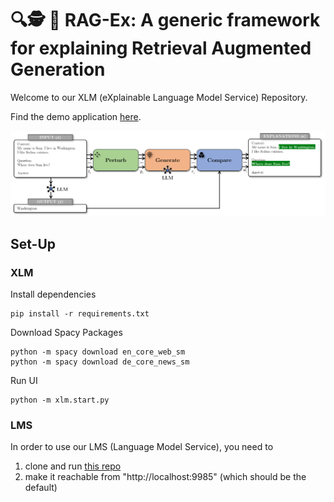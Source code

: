 # 🔍🕵️ 🦉 RAG-Ex: A generic framework for explaining Retrieval Augmented Generation

Welcome to our XLM (eXplainable Language Model Service) Repository.

Find the demo application [here]().

![readme_banner.png](ui%2Fimages%2Freadme_banner.png)

## Set-Up

### XLM

Install dependencies

```
pip install -r requirements.txt
```

Download Spacy Packages

```
python -m spacy download en_core_web_sm
python -m spacy download de_core_news_sm
```

Run UI

```
python -m xlm.start.py
```

### LMS

In order to use our LMS (Language Model Service), you need to 
1. clone and run [this repo]()
2. make it reachable from "http://localhost:9985" (which should be the default)

[comment]: <> (add link to running mock demo)
[comment]: <> (decide on emoji)
